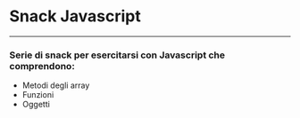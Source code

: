 # Snack Javascript

---

### Serie di snack per esercitarsi con Javascript che comprendono:

- Metodi degli array
- Funzioni
- Oggetti
